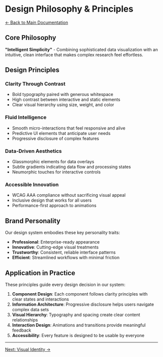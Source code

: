 # Design Philosophy & Principles

[← Back to Main Documentation](./readme.md)

## Core Philosophy

**"Intelligent Simplicity"** - Combining sophisticated data visualization with an intuitive, clean interface that makes complex research feel effortless.

## Design Principles

### **Clarity Through Contrast**
- Bold typography paired with generous whitespace
- High contrast between interactive and static elements
- Clear visual hierarchy using size, weight, and color

### **Fluid Intelligence**
- Smooth micro-interactions that feel responsive and alive
- Predictive UI elements that anticipate user needs
- Progressive disclosure of complex features

### **Data-Driven Aesthetics**
- Glassmorphic elements for data overlays
- Subtle gradients indicating data flow and processing states
- Neumorphic touches for interactive controls

### **Accessible Innovation**
- WCAG AAA compliance without sacrificing visual appeal
- Inclusive design that works for all users
- Performance-first approach to animations

## Brand Personality

Our design system embodies these key personality traits:

- **Professional**: Enterprise-ready appearance
- **Innovative**: Cutting-edge visual treatments
- **Trustworthy**: Consistent, reliable interface patterns
- **Efficient**: Streamlined workflows with minimal friction

## Application in Practice

These principles guide every design decision in our system:

1. **Component Design**: Each component follows clarity principles with clear states and interactions
2. **Information Architecture**: Progressive disclosure helps users navigate complex data sets
3. **Visual Hierarchy**: Typography and spacing create clear content relationships
4. **Interaction Design**: Animations and transitions provide meaningful feedback
5. **Accessibility**: Every feature is designed to be usable by everyone

---

[Next: Visual Identity →](./02-visual-identity.md)